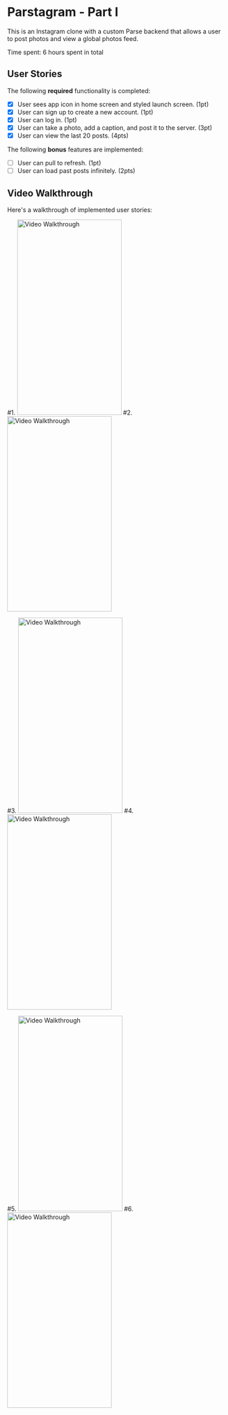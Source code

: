 # Parstagram - Part I

This is an Instagram clone with a custom Parse backend that allows a user to post photos and view a global photos feed.

Time spent: 6 hours spent in total

## User Stories

The following **required** functionality is completed:

- [x] User sees app icon in home screen and styled launch screen. (1pt)
- [x] User can sign up to create a new account. (1pt)
- [x] User can log in. (1pt)
- [x] User can take a photo, add a caption, and post it to the server. (3pt)
- [x] User can view the last 20 posts. (4pts)

The following **bonus** features are implemented:

- [ ] User can pull to refresh. (1pt)
- [ ] User can load past posts infinitely. (2pts)

## Video Walkthrough

Here's a walkthrough of implemented user stories:

#1. <img src='https://user-images.githubusercontent.com/65100772/195969367-f4b48053-4584-4497-a4c4-a71b20e2eb97.gif' width="240" height="450" alt='Video Walkthrough' /> #2. <img src='https://user-images.githubusercontent.com/65100772/195969369-b55935bc-c1db-42cd-9e2c-fb72a273cd89.gif' width="240" height="450" alt='Video Walkthrough' />

#3. <img src='https://user-images.githubusercontent.com/65100772/195969371-318cb309-e1f1-4697-9ab0-2b355c4d4d41.gif' width="240" height="450" alt='Video Walkthrough' /> #4. <img src='https://user-images.githubusercontent.com/65100772/195969379-38715a6b-dc0a-42b1-81c8-c9e8e1a51eff.gif' width="240" height="450" alt='Video Walkthrough' />

#5. <img src='https://user-images.githubusercontent.com/65100772/195969381-22d18917-19f0-4d29-ab78-8951b58023d6.gif' width="240" height="450" alt='Video Walkthrough' /> #6. <img src='https://user-images.githubusercontent.com/65100772/195969388-8339985a-c11c-44c0-9777-70cb168fe36a.gif' width="240" height="450" alt='Video Walkthrough' />



